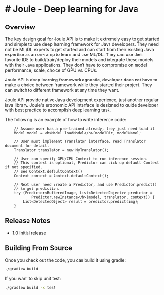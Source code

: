*#* Joule - Deep learning for Java
=======

## Overview

The key design goal for Joule API is to make it extremely easy to get started and simple to
use deep learning framework for Java developers. They need not be ML/DL experts to get started
and can start from their existing Java expertise as an on-ramp to learn and use ML/DL. They can
use their favorite IDE to build/train/deploy their models and integrate these models with their
Java applications. They don’t have to compromise on model performance, scale, choice of GPU vs.
CPUs.

Joule API is deep learning framework agnostic, developer does not have to make a choice
between framework while they started their project. They can switch to different framework at any
time they want.

Joule API provide native Java development experience, just another regular java library.
Joule's ergonomic API interface is designed to guide developer with best practice to accomplish
deep learning task.

The following is an example of how to write inference code:

```
    // Assume user has a pre-trained already, they just need load it
    Model model = <b>Model.loadModel</b>(modelDir, modelName);

    // User must implement Translator interface, read Translator document for detail.
    Translator translator = new MyTranslator();

    // User can specify GPU/CPU Context to run inference session.
    // This context is optional, Predictor can pick up default Context if not specified.
    // See Context.defaultContext()
    Context context = Context.defaultContext();

    // Next user need create a Predictor, and use Predictor.predict()
    // to get prediction.
    try (Predictor<BufferedImage, List<DetectedObject>> predictor =
            Predictor.newInstance</b>(model, translator, context)) {
        List<DetectedObject> result = predictor.predict(img);
    }
```

## Release Notes ##
* 1.0 Initial release

## Building From Source

Once you check out the code, you can build it using gradle:

```sh
./gradlew build
```

If you want to skip unit test:
```sh
./gradlew build -x test
```
